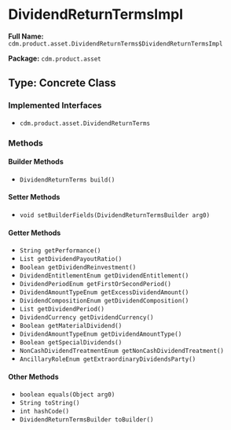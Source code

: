# DividendReturnTermsImpl

**Full Name:** `cdm.product.asset.DividendReturnTerms$DividendReturnTermsImpl`

**Package:** `cdm.product.asset`

## Type: Concrete Class

### Implemented Interfaces

- `cdm.product.asset.DividendReturnTerms`

### Methods

#### Builder Methods

- `DividendReturnTerms build()`

#### Setter Methods

- `void setBuilderFields(DividendReturnTermsBuilder arg0)`

#### Getter Methods

- `String getPerformance()`
- `List getDividendPayoutRatio()`
- `Boolean getDividendReinvestment()`
- `DividendEntitlementEnum getDividendEntitlement()`
- `DividendPeriodEnum getFirstOrSecondPeriod()`
- `DividendAmountTypeEnum getExcessDividendAmount()`
- `DividendCompositionEnum getDividendComposition()`
- `List getDividendPeriod()`
- `DividendCurrency getDividendCurrency()`
- `Boolean getMaterialDividend()`
- `DividendAmountTypeEnum getDividendAmountType()`
- `Boolean getSpecialDividends()`
- `NonCashDividendTreatmentEnum getNonCashDividendTreatment()`
- `AncillaryRoleEnum getExtraordinaryDividendsParty()`

#### Other Methods

- `boolean equals(Object arg0)`
- `String toString()`
- `int hashCode()`
- `DividendReturnTermsBuilder toBuilder()`

